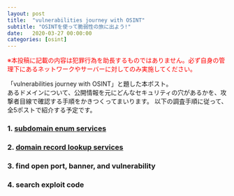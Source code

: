 ```yaml
---
layout: post
title:  "vulnerabilities journey with OSINT"
subtitle: "OSINTを使って脆弱性の旅に出よう!"
date:   2020-03-27 00:00:00
categories: [osint]
---
```


<font color="red">※本投稿に記載の内容は犯罪行為を助長するものではありません。必ず自身の管理下にあるネットワークやサーバーに対してのみ実施してください。</font>

「vulnerabilities journey with OSINT」と題した本ポスト。  
あるドメインについて、公開情報を元にどんなセキュリティの穴があるかを、攻撃者目線で確認する手順をかきつくってまいります。
以下の調査手順に従って、全5ポストで紹介する予定です。

### 1. [subdomain enum services](https://kuno-ssa.github.io/osint/2020/03/27/subdomain-enum-services.html)
### 2. [domain record lookup services](https://kuno-ssa.github.io/osint/2020/04/02/domain-record-lookup-services.html)
### 3. find open port, banner, and vulnerability
### 4. search exploit code
